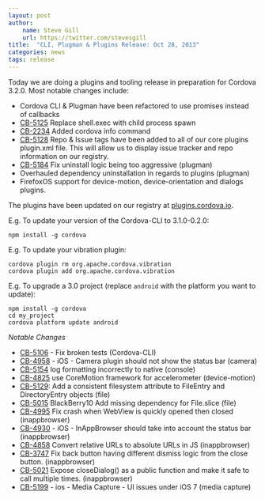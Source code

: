 ```yaml
---
layout: post
author:
    name: Steve Gill
    url: https://twitter.com/stevesgill
title:  "CLI, Plugman & Plugins Release: Oct 28, 2013"
categories: news
tags: release
---
```

Today we are doing a plugins and tooling release in preparation for Cordova 3.2.0. Most notable changes include:

* Cordova CLI & Plugman have been refactored to use promises instead of callbacks
* [CB-5125](https://issues.apache.org/jira/browse/CB-5125) Replace shell.exec with child process spawn
* [CB-2234](https://issues.apache.org/jira/browse/CB-2234) Added cordova info command
* [CB-5128](https://issues.apache.org/jira/browse/CB-5128) Repo & Issue tags have been added to all of our core plugins plugin.xml file. This will allow us to display issue tracker and repo information on our registry.
* [CB-5184](https://issues.apache.org/jira/browse/CB-5184) Fix uninstall logic being too aggressive (plugman)
* Overhauled dependency uninstallation in regards to plugins (plugman)
* FirefoxOS support for device-motion, device-orientation and dialogs plugins. 

The plugins have been updated on our registry at [plugins.cordova.io](http://plugins.cordova.io/).

<!--more-->

E.g. To update your version of the Cordova-CLI to 3.1.0-0.2.0:

    npm install -g cordova

E.g. To update your vibration plugin:

    cordova plugin rm org.apache.cordova.vibration
    cordova plugin add org.apache.cordova.vibration

E.g. To upgrade a 3.0 project (replace `android` with the platform you want to update):

    npm install -g cordova
    cd my_project
    cordova platform update android

*Notable Changes*

* [CB-5106](https://issues.apache.org/jira/browse/CB-5106) - Fix broken tests (Cordova-CLI)
* [CB-4958](https://issues.apache.org/jira/browse/CB-4958) - iOS - Camera plugin should not show the status bar (camera)
* [CB-5154](https://issues.apache.org/jira/browse/CB-5154) log formatting incorrectly to native (console)
* [CB-4825](https://issues.apache.org/jira/browse/CB-4825) use CoreMotion framework for accelerometer (device-motion)
* [CB-5129](https://issues.apache.org/jira/browse/CB-5129): Add a consistent filesystem attribute to FileEntry and DirectoryEntry objects (file)
* [CB-5015](https://issues.apache.org/jira/browse/CB-5015) BlackBerry10 Add missing dependency for File.slice (file)
* [CB-4995](https://issues.apache.org/jira/browse/CB-4995) Fix crash when WebView is quickly opened then closed (inappbrowser)
* [CB-4930](https://issues.apache.org/jira/browse/CB-4930) - iOS - InAppBrowser should take into account the status bar (inappbrowser)
* [CB-4858](https://issues.apache.org/jira/browse/CB-4858) Convert relative URLs to absolute URLs in JS (inappbrowser)
* [CB-3747](https://issues.apache.org/jira/browse/CB-3747) Fix back button having different dismiss logic from the close button. (inappbrowser)
* [CB-5021](https://issues.apache.org/jira/browse/CB-5021) Expose closeDialog() as a public function and make it safe to call multiple times. (inappbrowser)
* [CB-5199](https://issues.apache.org/jira/browse/CB-5199) - ios - Media Capture - UI issues under iOS 7 (media capture)

